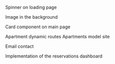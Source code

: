 Spinner on loading page

Image in the background

Card component on main page

Apartment dynamic routes
Apartments model site

Email contact

Implementation of the reservations dashboard